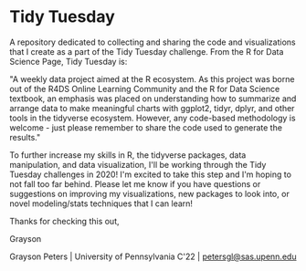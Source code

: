 # Tidy Tuesday

A repository dedicated to collecting and sharing the code and visualizations that I create as a part of the Tidy Tuesday challenge. From the R for Data Science Page, Tidy Tuesday is: 

"A weekly data project aimed at the R ecosystem. As this project was borne out of the R4DS Online Learning Community and the R for Data Science textbook, an emphasis was placed on understanding how to summarize and arrange data to make meaningful charts with ggplot2, tidyr, dplyr, and other tools in the tidyverse ecosystem. However, any code-based methodology is welcome - just please remember to share the code used to generate the results."

To further increase my skills in R, the tidyverse packages, data manipulation, and data visualization, I'll be working through the Tidy Tuesday challenges in 2020! I'm excited to take this step and I'm hoping to not fall too far behind. Please let me know if you have questions or suggestions on improving my visualizations, new packages to look into, or novel modeling/stats techniques that I can learn! 


Thanks for checking this out, 

Grayson

Grayson Peters | 
University of Pennsylvania C'22 | 
petersgl@sas.upenn.edu
